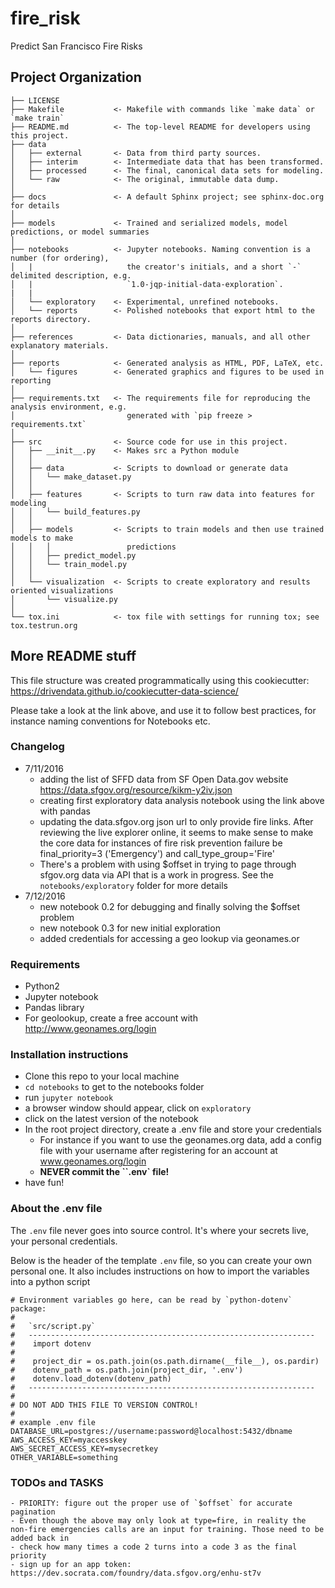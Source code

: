 fire_risk
==============================

Predict San Francisco Fire Risks


Project Organization
------------

    ├── LICENSE
    ├── Makefile           <- Makefile with commands like `make data` or `make train`
    ├── README.md          <- The top-level README for developers using this project.
    ├── data
    │   ├── external       <- Data from third party sources.
    │   ├── interim        <- Intermediate data that has been transformed.
    │   ├── processed      <- The final, canonical data sets for modeling.
    │   └── raw            <- The original, immutable data dump.
    │
    ├── docs               <- A default Sphinx project; see sphinx-doc.org for details
    │
    ├── models             <- Trained and serialized models, model predictions, or model summaries
    │
    ├── notebooks          <- Jupyter notebooks. Naming convention is a number (for ordering),
    │   |                     the creator's initials, and a short `-` delimited description, e.g.
    │   |                     `1.0-jqp-initial-data-exploration`.
    |   |
    │   └── exploratory    <- Experimental, unrefined notebooks.
    │   └── reports        <- Polished notebooks that export html to the reports directory.
    │
    ├── references         <- Data dictionaries, manuals, and all other explanatory materials.
    │
    ├── reports            <- Generated analysis as HTML, PDF, LaTeX, etc.
    │   └── figures        <- Generated graphics and figures to be used in reporting
    │
    ├── requirements.txt   <- The requirements file for reproducing the analysis environment, e.g.
    │                         generated with `pip freeze > requirements.txt`
    │
    ├── src                <- Source code for use in this project.
    │   ├── __init__.py    <- Makes src a Python module
    │   │
    │   ├── data           <- Scripts to download or generate data
    │   │   └── make_dataset.py
    │   │
    │   ├── features       <- Scripts to turn raw data into features for modeling
    │   │   └── build_features.py
    │   │
    │   ├── models         <- Scripts to train models and then use trained models to make
    │   │   │                 predictions
    │   │   ├── predict_model.py
    │   │   └── train_model.py
    │   │
    │   └── visualization  <- Scripts to create exploratory and results oriented visualizations
    │       └── visualize.py
    │
    └── tox.ini            <- tox file with settings for running tox; see tox.testrun.org

## More README stuff

This file structure was created programmatically using this cookiecutter:
https://drivendata.github.io/cookiecutter-data-science/

Please take a look at the link above, and use it to follow best practices, for instance naming conventions for Notebooks etc.


### Changelog

 - 7/11/2016
    - adding the list of SFFD data from SF Open Data.gov website https://data.sfgov.org/resource/kikm-y2iv.json
    - creating first exploratory data analysis notebook using the link above with pandas
    - updating the data.sfgov.org json url to only provide fire links. After reviewing the live explorer online, it seems to make sense to make the core data for instances of fire risk prevention failure be final_priority=3 ('Emergency') and call_type_group='Fire'
    - There's a problem with using $offset in trying to page through sfgov.org data via API that is a work in progress. See the `notebooks/exploratory` folder for more details
  - 7/12/2016
    - new notebook 0.2 for debugging and finally solving the $offset problem
    - new notebook 0.3 for new initial exploration
    - added credentials for accessing a geo lookup via geonames.or

### Requirements

 - Python2
 - Jupyter notebook
 - Pandas library
 - For geolookup, create a free account with http://www.geonames.org/login

### Installation instructions

 - Clone this repo to your local machine
 - `cd notebooks` to get to the notebooks folder
 - run `jupyter notebook`
 - a browser window should appear, click on `exploratory`
 - click on the latest version of the notebook
 - In the root project directory, create a .env file and store your credentials
    - For instance if you want to use the geonames.org data, add a config file with your username after registering for an account at www.geonames.org/login
    - **NEVER commit the ``.env` file!**
 - have fun!

### About the .env file

The `.env` file never goes into source control. It's where your secrets live, your personal credentials.

Below is the header of the template `.env` file, so you can create your own personal one. It also includes instructions on how to import the variables into a python script

```
# Environment variables go here, can be read by `python-dotenv` package:
#
#   `src/script.py`
#   ----------------------------------------------------------------
#    import dotenv
#
#    project_dir = os.path.join(os.path.dirname(__file__), os.pardir)
#    dotenv_path = os.path.join(project_dir, '.env')
#    dotenv.load_dotenv(dotenv_path)
#   ----------------------------------------------------------------
#
# DO NOT ADD THIS FILE TO VERSION CONTROL!
#
# example .env file
DATABASE_URL=postgres://username:password@localhost:5432/dbname
AWS_ACCESS_KEY=myaccesskey
AWS_SECRET_ACCESS_KEY=mysecretkey
OTHER_VARIABLE=something
```

### TODOs and TASKS

    - PRIORITY: figure out the proper use of `$offset` for accurate pagination
    - Even though the above may only look at type=fire, in reality the non-fire emergencies calls are an input for training. Those need to be added back in
    - check how many times a code 2 turns into a code 3 as the final priority
    - sign up for an app token: https://dev.socrata.com/foundry/data.sfgov.org/enhu-st7v
